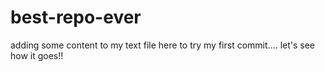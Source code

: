 # best-repo-ever
adding some content to my text file here to try my first commit.... let's see how it goes!!